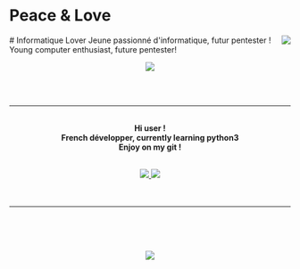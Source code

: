 # Peace & Love
<img align='right' src="https://cdn.discordapp.com/attachments/485011383721787415/821749485034143804/e185031e49a9641e860acf924b9c7b18.gif">
# Informatique Lover
Jeune passionné d'informatique, futur pentester ! 
Young computer enthusiast, future pentester!
</br>
<p align="center">
    <img src="https://github-readme-stats.vercel.app/api?username=0wNey&show_icons=true&theme=tokyonight" >
</p>
<br>
<br>

---

<p align="center">
    <br>
    <strong>Hi user !<br>
    French développer, currently learning python3<br> 
    Enjoy on my git !</strong> <br>
    <br>
    </strong>
 
<p align="center">
         <a href="">
         <img src="https://img.shields.io/static/v1?label=Discord&logo=Discord&message=Click%20Here&color=7289DA">
         </a>
         <a href="">
         <img src="https://img.shields.io/static/v1?label=Website&logo=CSS3&logoColor=1572B6&message=Click%20Here&color=1572B6">
         </a>
<br>
<br>
<br>
</p>


---


<br>
<br>
<br>
<p align="center">
<img src="https://github-readme-stats.vercel.app/api/top-langs/?username=0wNey&layout=compact&theme=tokyonight">
</p>
